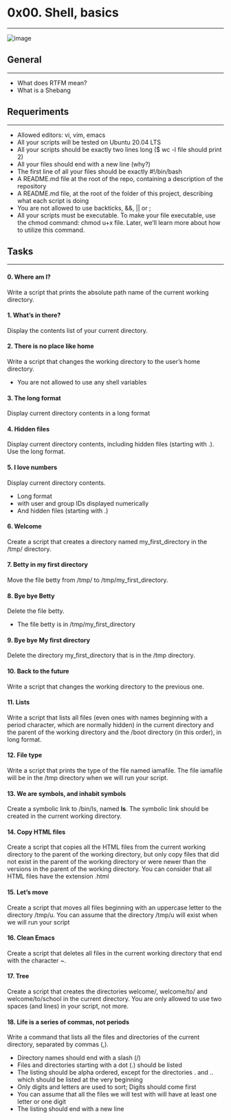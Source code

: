 # 0x00. Shell, basics
***

![image](https://user-images.githubusercontent.com/98331961/199149569-c7cbcfc5-0a82-45da-bd72-9a5dfb49044f.png)

## General
***
* What does RTFM mean?
* What is a Shebang

## Requeriments
***
* Allowed editors: vi, vim, emacs
* All your scripts will be tested on Ubuntu 20.04 LTS
* All your scripts should be exactly two lines long ($ wc -l file should print 2)
* All your files should end with a new line (why?)
* The first line of all your files should be exactly #!/bin/bash
* A README.md file at the root of the repo, containing a description of the repository
* A README.md file, at the root of the folder of this project, describing what each script is doing
* You are not allowed to use backticks, &&, || or ;
* All your scripts must be executable. To make your file executable, use the chmod command: chmod u+x file. Later, we’ll learn more about how to utilize this command.

## Tasks
***
#### 0. Where am I?
Write a script that prints the absolute path name of the current working directory.

#### 1. What’s in there?
Display the contents list of your current directory.

#### 2. There is no place like home
Write a script that changes the working directory to the user’s home directory.
* You are not allowed to use any shell variables

#### 3. The long format
Display current directory contents in a long format

#### 4. Hidden files
Display current directory contents, including hidden files (starting with .). Use the long format.

#### 5. I love numbers
Display current directory contents.
* Long format
* with user and group IDs displayed numerically
* And hidden files (starting with .)

#### 6. Welcome
Create a script that creates a directory named my_first_directory in the /tmp/ directory.

#### 7. Betty in my first directory
Move the file betty from /tmp/ to /tmp/my_first_directory.

#### 8. Bye bye Betty
Delete the file betty.
* The file betty is in /tmp/my_first_directory

#### 9. Bye bye My first directory
Delete the directory my_first_directory that is in the /tmp directory.

#### 10. Back to the future
Write a script that changes the working directory to the previous one.

#### 11. Lists
Write a script that lists all files (even ones with names beginning with a period character, which are normally hidden) in the current directory and the parent of the working directory and the /boot directory (in this order), in long format.

#### 12. File type
Write a script that prints the type of the file named iamafile. The file iamafile will be in the /tmp directory when we will run your script.

#### 13. We are symbols, and inhabit symbols
Create a symbolic link to /bin/ls, named __ls__. The symbolic link should be created in the current working directory.

#### 14. Copy HTML files
Create a script that copies all the HTML files from the current working directory to the parent of the working directory, but only copy files that did not exist in the parent of the working directory or were newer than the versions in the parent of the working directory.
You can consider that all HTML files have the extension .html

#### 15. Let’s move
Create a script that moves all files beginning with an uppercase letter to the directory /tmp/u.
You can assume that the directory /tmp/u will exist when we will run your script

#### 16. Clean Emacs
Create a script that deletes all files in the current working directory that end with the character ~.

#### 17. Tree
Create a script that creates the directories welcome/, welcome/to/ and welcome/to/school in the current directory.
You are only allowed to use two spaces (and lines) in your script, not more.

#### 18. Life is a series of commas, not periods
Write a command that lists all the files and directories of the current directory, separated by commas (,).
* Directory names should end with a slash (/)
* Files and directories starting with a dot (.) should be listed
* The listing should be alpha ordered, except for the directories . and .. which should be listed at the very beginning
* Only digits and letters are used to sort; Digits should come first
* You can assume that all the files we will test with will have at least one letter or one digit
* The listing should end with a new line
